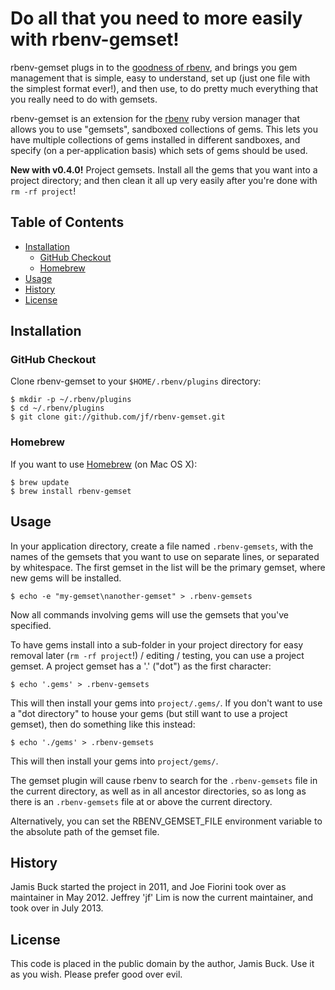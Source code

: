 # Do all that you need to more easily with rbenv-gemset!

rbenv-gemset plugs in to the [goodness of rbenv](https://github.com/sstephenson/rbenv/wiki/Why-rbenv%3F),
and brings you gem management that is simple, easy to understand, set up (just one file with the simplest format ever!),
and then use, to do pretty much everything that you really need to do with gemsets.

rbenv-gemset is an extension for the [rbenv][rbenv] ruby version manager that
allows you to use "gemsets", sandboxed collections of gems. This lets you have
multiple collections of gems installed in different sandboxes, and specify (on
a per-application basis) which sets of gems should be used.

**New with v0.4.0!** Project gemsets. Install all the gems that you want into a project directory; and then clean it all up very easily after you're done with `rm -rf project`!


## Table of Contents

* [Installation](#installation)
  * [GitHub Checkout](#github-checkout)
  * [Homebrew](#homebrew)
* [Usage](#usage)
* [History](#history)
* [License](#license)



## Installation


### GitHub Checkout

Clone rbenv-gemset to your `$HOME/.rbenv/plugins` directory:

    $ mkdir -p ~/.rbenv/plugins
    $ cd ~/.rbenv/plugins
    $ git clone git://github.com/jf/rbenv-gemset.git

### Homebrew

If you want to use [Homebrew][homebrew] (on Mac OS X):

    $ brew update
    $ brew install rbenv-gemset



## Usage


In your application directory, create a file named `.rbenv-gemsets`, with the
names of the gemsets that you want to use on separate lines, or separated
by whitespace. The first gemset in the list will be the primary gemset, where
new gems will be installed.

    $ echo -e "my-gemset\nanother-gemset" > .rbenv-gemsets

Now all commands involving gems will use the gemsets that you've specified.

To have gems install into a sub-folder in your project directory for easy removal later (`rm -rf project`!) / editing / testing,
you can use a project gemset. A project gemset has a '.' ("dot") as the first character:

    $ echo '.gems' > .rbenv-gemsets

This will then install your gems into `project/.gems/`. If you don't want to use a "dot directory" to house your gems (but still want to use a project gemset),
then do something like this instead:

    $ echo './gems' > .rbenv-gemsets

This will then install your gems into `project/gems/`.

The gemset plugin will cause rbenv to search for the `.rbenv-gemsets` file in
the current directory, as well as in all ancestor directories, so as long
as there is an `.rbenv-gemsets` file at or above the current directory.

Alternatively, you can set the RBENV_GEMSET_FILE environment variable to the
absolute path of the gemset file.



## History


Jamis Buck started the project in 2011, and Joe Fiorini took over as maintainer in May 2012. Jeffrey 'jf' Lim is now the current maintainer, and took over in July 2013.



## License


This code is placed in the public domain by the author, Jamis Buck. Use it as
you wish. Please prefer good over evil.


[rbenv]: http://github.com/sstephenson/rbenv
[homebrew]: http://mxcl.github.com/homebrew/

